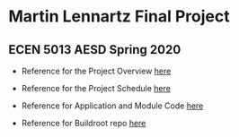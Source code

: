 <h1>
  Martin Lennartz Final Project
</h1>
<h2> 
  ECEN 5013 AESD Spring 2020
</h2>

- Reference for the Project Overview [here](https://github.com/cu-ecen-5013/final-project-AydBlot/wiki/Project-Overview)

- Reference for the Project Schedule [here](https://github.com/cu-ecen-5013/final-project-AydBlot/wiki/Project-Schedule)

- Reference for Application and Module Code [here](https://github.com/cu-ecen-5013/final-project-ssssNick)

- Reference for Buildroot repo [here](https://github.com/cu-ecen-5013/final-project-AydBlot)
